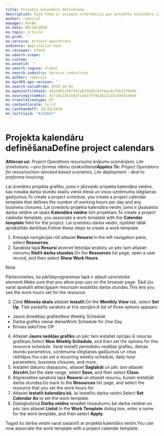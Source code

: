 ```yaml
---
title: Projekta kalendāru definēšana
description: Šajā tēmā ir sniegta informācija par projekta kalendāra izmantošanu, lai sekotu projekta grafikam.
author: ruhercul
manager: AnnBe
ms.date: 09/18/2020
ms.topic: article
ms.prod: ''
ms.service: project-operations
audience: Application User
ms.reviewer: kfend
ms.search.scope: ''
ms.custom: ''
ms.assetid: ''
ms.search.region: Global
ms.search.industry: Service industries
ms.author: ruhercul
ms.dyn365.ops.version: ''
ms.search.validFrom: 2020-10-01
ms.openlocfilehash: 442a901af8754fa0335bbf43f4ac8c73b11f9499
ms.sourcegitcommit: 4cf1dc1561b92fca4175f0b3813133c5e63ce8e6
ms.translationtype: HT
ms.contentlocale: lv-LV
ms.lasthandoff: 10/28/2020
ms.locfileid: "4131667"
---
```

# <a name="define-project-calendars"></a><span data-ttu-id="60874-103">Projekta kalendāru definēšana</span><span class="sxs-lookup"><span data-stu-id="60874-103">Define project calendars</span></span>

<span data-ttu-id="60874-104">_**Attiecas uz:** Project Operations resursu/ne krājumu scenārijiem, Lite izvietošanu —pro formas rēķinu izrakstīšanai_</span><span class="sxs-lookup"><span data-stu-id="60874-104">_**Applies To:** Project Operations for resource/non-stocked based scenarios, Lite deployment - deal to proforma invoicing_</span></span>

<span data-ttu-id="60874-105">Lai izveidotu projekta grafiku, jums ir jāizveido projekta kalendāra veidne, kas nosaka darba stundu skaitu vienā dienā un visus uzņēmuma slēgšanas gadījumus.</span><span class="sxs-lookup"><span data-stu-id="60874-105">To create a project schedule, you create a project calendar template that defines the number of working hours per day and any business closures.</span></span> <span data-ttu-id="60874-106">Lai izveidotu projekta kalendāra veidni, jums ir jāsasaista darba veidne un lauks **Kalendāra veidne** šim projektam.</span><span class="sxs-lookup"><span data-stu-id="60874-106">To create a project calendar template, you associate a work template with the **Calendar template** field for the project.</span></span> <span data-ttu-id="60874-107">Lai izveidotu darba veidni, izpildiet tālāk aprakstītās darbības.</span><span class="sxs-lookup"><span data-stu-id="60874-107">Follow these steps to create a work template.</span></span>

1. <span data-ttu-id="60874-108">Kreisajā navigācijas rūtī atlasiet **Resursi**.</span><span class="sxs-lookup"><span data-stu-id="60874-108">In the left navigation pane, select **Resources**.</span></span> 
2. <span data-ttu-id="60874-109">Saraksta lapā **Resursi** atveriet lietotāja ierakstu un pēc tam atlasiet vienumu **Rādīt darba stundas**.</span><span class="sxs-lookup"><span data-stu-id="60874-109">On the **Resources** list page, open a user record, and then select **Show Work Hours**.</span></span>

  > [!NOTE]
  > <span data-ttu-id="60874-110">Pārliecinieties, ka pārlūkprogrammas lapā ir atļauti uznirstošie elementi.</span><span class="sxs-lookup"><span data-stu-id="60874-110">Make sure that you allow pop-ups on the browser page.</span></span> <span data-ttu-id="60874-111">Šādi jūs varat apskatīt attiecīgajam resursam iestatītās darba stundas.</span><span class="sxs-lookup"><span data-stu-id="60874-111">This lets you see the work hours set for the resource.</span></span>
  
3. <span data-ttu-id="60874-112">Cilnē **Mēneša skats** atlasiet **Iestatīt**.</span><span class="sxs-lookup"><span data-stu-id="60874-112">On the **Monthly View** tab, select **Set Up**.</span></span> <span data-ttu-id="60874-113">Tiek parādīts saraksts ar trīs opcijām:</span><span class="sxs-lookup"><span data-stu-id="60874-113">A list of three options appears:</span></span> 

  - <span data-ttu-id="60874-114">Jauns iknedēļas grafiks</span><span class="sxs-lookup"><span data-stu-id="60874-114">New Weekly Schedule</span></span>
  - <span data-ttu-id="60874-115">Darba grafiks vienai dienai</span><span class="sxs-lookup"><span data-stu-id="60874-115">Work Schedule for One Day</span></span>
  - <span data-ttu-id="60874-116">Brīvais laiks</span><span class="sxs-lookup"><span data-stu-id="60874-116">Time Off</span></span>

4. <span data-ttu-id="60874-117">Atlasiet **Jauns nedēļas grafiks** un pēc tam iestatiet opcijas šī resursa grafikam.</span><span class="sxs-lookup"><span data-stu-id="60874-117">Select **New Weekly Schedule**, and then set the options for this resource schedule.</span></span> <span data-ttu-id="60874-118">Varat iestatīt periodisku nedēļas grafiku, dienas stundu parametrus, uzņēmuma slēgšanas gadījumus un citus rādītājus.</span><span class="sxs-lookup"><span data-stu-id="60874-118">You can set a recurring weekly schedule, daily hour parameters, business closures, and more.</span></span>
5. <span data-ttu-id="60874-119">Iestatiet datumu diapazonu, atlasiet **Saglabāt** un pēc tam atlasiet **Aizvērt**.</span><span class="sxs-lookup"><span data-stu-id="60874-119">Set the date range, select **Save**, and then select **Close**.</span></span> 
6. <span data-ttu-id="60874-120">Atgriezieties saraksta lapā **Resursi** un atlasiet resursu, kuram iestatījāt darba stundas.</span><span class="sxs-lookup"><span data-stu-id="60874-120">Go back to the **Resources** list page, and select the resource that you set the work hours for.</span></span> 
7. <span data-ttu-id="60874-121">Atlasiet **Iestatīt kalendāru kā**, lai iestatītu darba veidni.</span><span class="sxs-lookup"><span data-stu-id="60874-121">Select **Set Calendar As** to set the work template.</span></span> 
8. <span data-ttu-id="60874-122">Dialoglodziņā **Darba veidne** ievadiet nosaukumu šai darba veidnei un pēc tam atlasiet **Lietot**.</span><span class="sxs-lookup"><span data-stu-id="60874-122">In the **Work Template** dialog box, enter a name for the work template, and then select **Apply**.</span></span> 

<span data-ttu-id="60874-123">Tagad šo darba veidni varat sasaistīt ar projekta kalendāra veidni.</span><span class="sxs-lookup"><span data-stu-id="60874-123">You can now associate the work template with a project calendar template.</span></span>
